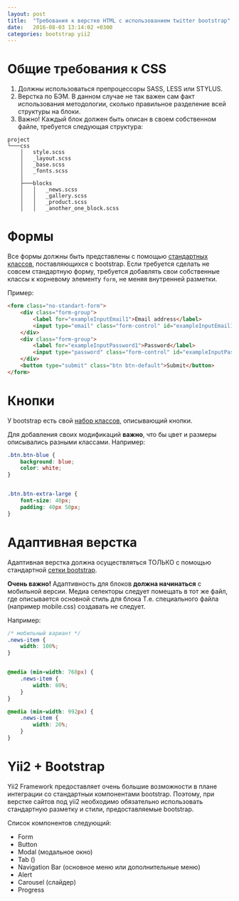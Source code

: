 ```yaml
---
layout: post
title:  "Требования к верстке HTML с использованием twitter bootstrap"
date:   2016-08-03 13:14:02 +0300
categories: bootstrap yii2
---
```



# Общие требования к CSS

  1. Должны использоваться препроцессоры SASS, LESS или STYLUS.
  2. Верстка по БЭМ. В данном случае не так важен сам факт использования методологии,
сколько правильное разделение всей структуры на блоки.
  3. Важно! Каждый блок должен быть описан в своем собственном файле, требуется следующая
структура:

```
project
└───css
    │   style.scss
    │   _layout.scss
    │   _base.scss
    │   _fonts.scss
    │
    ├───blocks
    │   │   _news.scss
    │   │   _gallery.scss
    │   │   _product.scss
    │   │   _another_one_block.scss
```

# Формы

Все формы должны быть представлены с помощью [стандартных классов], поставляющихся с bootstrap.
Если требуется сделать не совсем стандартную форму, требуется добавлять свои собственные
классы к корневому элементу `form`, не меняя внутренней разметки.

Пример:

```html
<form class="no-standart-form">
    <div class="form-group">
        <label for="exampleInputEmail1">Email address</label>
        <input type="email" class="form-control" id="exampleInputEmail1" placeholder="Email">
    </div>
    <div class="form-group">
        <label for="exampleInputPassword1">Password</label>
        <input type="password" class="form-control" id="exampleInputPassword1" placeholder="Password">
    </div>
    <button type="submit" class="btn btn-default">Submit</button>
</form>
```

# Кнопки
У bootstrap есть свой [набор классов], описывающий кнопки.

Для добавления своих модификаций **важно**, что бы цвет и размеры описывались разными классами.
Например:

```css
.btn.btn-blue {
    background: blue;
    color: white;
}


.btn.btn-extra-large {
    font-size: 40px;
    padding: 40px 50px;
}
```


# Адаптивная верстка
Адаптивная верстка должна осуществляться ТОЛЬКО с помощью стандартной [сетки bootstrap].

**Очень важно!** Адаптивность для блоков **должна начинаться** с мобильной версии.
Медиа селекторы следует помещать в тот же файл, где описывается основной стиль для блока
Т.е. специального файла (например mobile.css) создавать не следует.

Например:

```css
/* мобильный вариант */
.news-item {
    width: 100%;
}


@media (min-width: 768px) {
    .news-item {
        width: 80%;
    }
}

@media (min-width: 992px) {
    .news-item {
        width: 20%;
    }
}
```

# Yii2 + Bootstrap
Yii2 Framework предоставляет очень большие возможности в плане интеграции со
стандартныи компонентами bootstrap. Поэтому, при верстке сайтов под yii2 необходимо
обязательно использовать стандартную разметку и стили, предоставляемые bootstrap.

Список компонентов следующий:

- Form
- Button
- Modal (модальное окно)
- Tab ()
- Navigation Bar (основное меню или дополнительные меню)
- Alert
- Carousel (слайдер)
- Progress



[сетки bootstrap]: http://getbootstrap.com/css/#grid
[набор классов]: http://getbootstrap.com/css/#buttons
[стандартных классов]: http://getbootstrap.com/css/#forms
